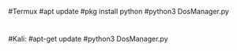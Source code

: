 #Termux
#apt update
#pkg install python
#python3 DosManager.py
#
#Kali:
#apt-get update
#python3 DosManager.py
